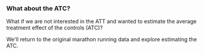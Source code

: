 ### What about the ATC?

What if we are not interested in the ATT and wanted to estimate the average treatment effect of the controls (ATC)? 

We'll return to the original marathon running data and explore estimating the ATC. 
